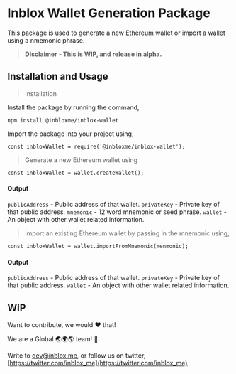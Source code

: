 # Inblox Wallet Generation Package

This package is used to generate a new Ethereum wallet or import a wallet using a nmemonic phrase.

> **Disclaimer - This is WIP, and release in alpha.**

## Installation and Usage

> Installation

Install the package by running the command,

```npm install @inbloxme/inblox-wallet```

Import the package into your project using,

```const inbloxWallet = require('@inbloxme/inblox-wallet');```

> Generate a new Ethereum wallet using

```const inbloxWallet = wallet.createWallet();```

#### Output

```publicAddress``` - Public address of that wallet.
```privateKey``` - Private key of that public address.
```mnemonic``` - 12 word mnemonic or seed phrase.
```wallet``` - An object with other wallet related information.

> Import an existing Ethereum wallet by passing in the mnemonic using, 

```const inbloxWallet = wallet.importFromMnemonic(menmonic);```

#### Output

```publicAddress``` - Public address of that wallet.
```privateKey``` - Private key of that public address.
```wallet``` - An object with other wallet related information.

## WIP

Want to contribute, we would :heart: that!

We are a Global :earth_asia::earth_africa::earth_americas: team! :muscle:

Write to dev@inblox.me, or follow us on twitter, [https://twitter.com/inblox_me](https://twitter.com/inblox_me)